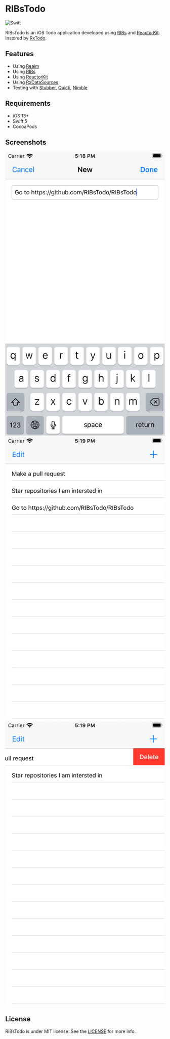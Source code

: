 RIBsTodo
======

![Swift](https://img.shields.io/badge/Swift-5.0-orange.svg)

RIBsTodo is an iOS Todo application developed using [RIBs](https://github.com/uber/RIBs) and [ReactorKit](https://github.com/devxoul/ReactorKit). Inspired by [RxTodo](https://github.com/devxoul/RxTodo).

Features
--------

* Using [Realm](https://github.com/realm/realm-cocoa)
* Using [RIBs](https://github.com/uber/RIBs)
* Using [ReactorKit](https://github.com/devxoul/ReactorKit)
* Using [RxDataSources](https://github.com/RxSwiftCommunity/RxDataSources)
* Testing with [Stubber](https://github.com/devxoul/Stubber), [Quick](https://github.com/Quick/Quick), [Nimble](https://github.com/Quick/Nimble)

Requirements
------------

* iOS 13+
* Swift 5
* CocoaPods

Screenshots
-----------
<img src="images/../RIBsTodo/Resources/Simulator%20Screen%20Shot%20-%20iPhone%208%20-%202020-05-05%20at%2017.18.51.png">
<img src="images/../RIBsTodo/Resources/Simulator%20Screen%20Shot%20-%20iPhone%208%20-%202020-05-05%20at%2017.19.30.png">
<img src="images/../RIBsTodo/Resources/Simulator%20Screen%20Shot%20-%20iPhone%208%20-%202020-05-05%20at%2017.19.59.png">


License
-------

RIBsTodo is under MIT license. See the [LICENSE](LICENSE) for more info.
